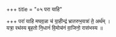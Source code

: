 +++
title = "०५ परा याहि"

+++
परा॑ याहि मघव॒न्ना च॑ या॒हीन्द्र॑ भ्रातरुभ॒यत्रा॑ ते॒ अर्थ॑म् ।  
यत्रा॒ रथ॑स्य बृह॒तो नि॒धानं॑ वि॒मोच॑नं वा॒जिनो॒ रास॑भस्य ॥